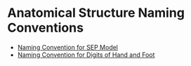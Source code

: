 # Anatomical Structure Naming Conventions

  * [Naming Convention for SEP Model](Naming-Convention-for-SEP-Model_179930717.html)
  * [Naming Convention for Digits of Hand and Foot](Naming-Convention-for-Digits-of-Hand-and-Foot_179930718.html)

